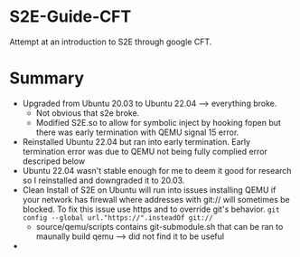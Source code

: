 # S2E-Guide-CFT
Attempt at an introduction to S2E through google CFT.  

# Summary
 - Upgraded from Ubuntu 20.03 to Ubuntu 22.04 --> everything broke.
   - Not obvious that s2e broke.
   - Modified S2E.so to allow for symbolic inject by hooking fopen but there was early termination with QEMU signal 15 error.
 - Reinstalled Ubuntu 22.04 but ran into early termination. Early termination error was due to QEMU not being fully complied error descriped below
 - Ubuntu 22.04 wasn't stable enough for me to deem it good for research so I reinstalled and downgraded it to 20.03.
 - Clean Install of S2E on Ubuntu will run into issues installing QEMU if your network has firewall where addresses with git:// will sometimes be blocked. To fix this issue use https and to override git's behavior. `git config --global url."https://".insteadOf git://`
   - source/qemu/scripts contains git-submodule.sh that can be ran to maunally build qemu --> did not find it to be useful
 - 
 
 
